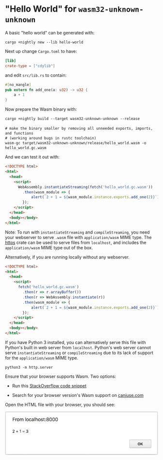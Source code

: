 # "Hello World" for `wasm32-unknown-unknown`

A basic "hello world" can be generated with:

```shell
cargo +nightly new --lib hello-world
```

Next up change `Cargo.toml` to have:

```toml
[lib]
crate-type = ["cdylib"]
```

and edit `src/lib.rs` to contain:

```rust
#[no_mangle]
pub extern fn add_one(a: u32) -> u32 {
    a + 1
}
```

Now prepare the Wasm binary with:

```shell
cargo +nightly build --target wasm32-unknown-unknown --release

# make the binary smaller by removing all unneeded exports, imports, and functions 
# (working around bugs in rustc toolchain)
wasm-gc target/wasm32-unknown-unknown/release/hello_world.wasm -o hello_world.gc.wasm
```

And we can test it out with:

```html
<!DOCTYPE html>
<html>
  <head>
    <script>
      WebAssembly.instantiateStreaming(fetch('hello_world.gc.wasm'))
        .then(wasm_module => {
            alert(`2 + 1 = ${wasm_module.instance.exports.add_one(2)}`);
        });
    </script>
  </head>
  <body></body>
</html>
```

Note: To run with `instantiateStreaming` and `compileStreaming`, you need your webserver to serve `.wasm` file with `application/wasm` MIME type. The [https](https://github.com/thecoshman/http) crate can be used to serve files from `localhost`, and includes the `application/wasm` MIME type out of the box.

Alternatively, if you are running locally without any webserver.

```html
<!DOCTYPE html>
<html>
  <head>
    <script>
      fetch('hello_world.gc.wasm')
        .then(r => r.arrayBuffer())
        .then(r => WebAssembly.instantiate(r))
        .then(wasm_module => {
            alert(`2 + 1 = ${wasm_module.instance.exports.add_one(2)}`);
        });
    </script>
  </head>
  <body></body>
</html>
```

If you have Python 3 installed, you can alternatively serve this file with Python's built 
in web server from `localhost`. Python's web server cannot serve `instantiateStreaming` or 
`compileStreaming` due to its lack of support for the `application/wasm` MIME type.

```shell
python3 -m http.server
```

Ensure that your browser supports Wasm. Two options:

- Run this [StackOverflow code snippet](https://stackoverflow.com/a/47880734)

- Search for your browser version's Wasm support on [caniuse.com](https://caniuse.com/#search=wasm)

Open the HTML file with your browser, you should see:

![Wasm Hello World Screenshot](./images/wasm_hello_world_screenshot.png)
